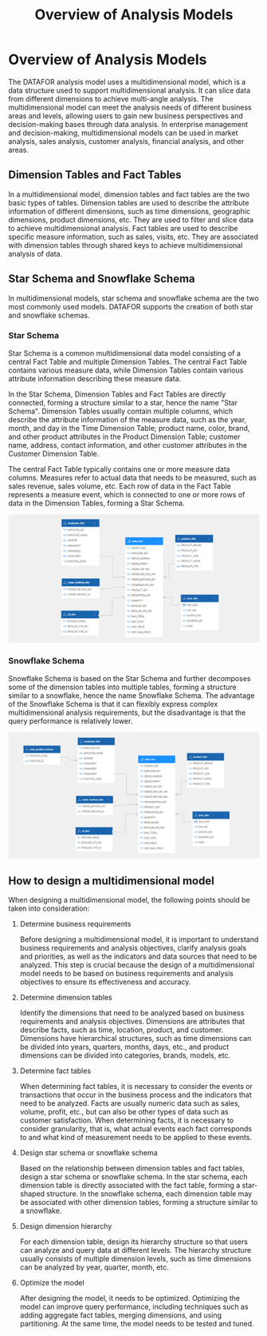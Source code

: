 ﻿---
id: fxmx-fxmxgs
title: Overview of Analysis Models
sidebar_position: 10
---
# Overview of Analysis Models

The DATAFOR analysis model uses a multidimensional model, which is a data structure used to support multidimensional analysis. It can slice data from different dimensions to achieve multi-angle analysis. The multidimensional model can meet the analysis needs of different business areas and levels, allowing users to gain new business perspectives and decision-making bases through data analysis. In enterprise management and decision-making, multidimensional models can be used in market analysis, sales analysis, customer analysis, financial analysis, and other areas.

## Dimension Tables and Fact Tables

In a multidimensional model, dimension tables and fact tables are the two basic types of tables. Dimension tables are used to describe the attribute information of different dimensions, such as time dimensions, geographic dimensions, product dimensions, etc. They are used to filter and slice data to achieve multidimensional analysis. Fact tables are used to describe specific measure information, such as sales, visits, etc. They are associated with dimension tables through shared keys to achieve multidimensional analysis of data.

## Star Schema and Snowflake Schema

In multidimensional models, star schema and snowflake schema are the two most commonly used models. DATAFOR supports the creation of both star and snowflake schemas.

### Star Schema

Star Schema is a common multidimensional data model consisting of a central Fact Table and multiple Dimension Tables. The central Fact Table contains various measure data, while Dimension Tables contain various attribute information describing these measure data.

In the Star Schema, Dimension Tables and Fact Tables are directly connected, forming a structure similar to a star, hence the name "Star Schema". Dimension Tables usually contain multiple columns, which describe the attribute information of the measure data, such as the year, month, and day in the Time Dimension Table; product name, color, brand, and other product attributes in the Product Dimension Table; customer name, address, contact information, and other customer attributes in the Customer Dimension Table.

The central Fact Table typically contains one or more measure data columns. Measures refer to actual data that needs to be measured, such as sales revenue, sales volume, etc. Each row of data in the Fact Table represents a measure event, which is connected to one or more rows of data in the Dimension Tables, forming a Star Schema.

![1677417365819](../../../static/img/en/datafor/model/1677417365819.png)

### Snowflake Schema

Snowflake Schema is based on the Star Schema and further decomposes some of the dimension tables into multiple tables, forming a structure similar to a snowflake, hence the name Snowflake Schema. The advantage of the Snowflake Schema is that it can flexibly express complex multidimensional analysis requirements, but the disadvantage is that the query performance is relatively lower.

![1677417444944](../../../static/img/en/datafor/model/1677417444944.png)

## How to design a multidimensional model

When designing a multidimensional model, the following points should be taken into consideration:

1. Determine business requirements

   Before designing a multidimensional model, it is important to understand business requirements and analysis objectives, clarify analysis goals and priorities, as well as the indicators and data sources that need to be analyzed. This step is crucial because the design of a multidimensional model needs to be based on business requirements and analysis objectives to ensure its effectiveness and accuracy.

2. Determine dimension tables

   Identify the dimensions that need to be analyzed based on business requirements and analysis objectives. Dimensions are attributes that describe facts, such as time, location, product, and customer. Dimensions have hierarchical structures, such as time dimensions can be divided into years, quarters, months, days, etc., and product dimensions can be divided into categories, brands, models, etc.

3. Determine fact tables

   When determining fact tables, it is necessary to consider the events or transactions that occur in the business process and the indicators that need to be analyzed. Facts are usually numeric data such as sales, volume, profit, etc., but can also be other types of data such as customer satisfaction. When determining facts, it is necessary to consider granularity, that is, what actual events each fact corresponds to and what kind of measurement needs to be applied to these events.

4. Design star schema or snowflake schema

   Based on the relationship between dimension tables and fact tables, design a star schema or snowflake schema. In the star schema, each dimension table is directly associated with the fact table, forming a star-shaped structure. In the snowflake schema, each dimension table may be associated with other dimension tables, forming a structure similar to a snowflake.

5. Design dimension hierarchy

   For each dimension table, design its hierarchy structure so that users can analyze and query data at different levels. The hierarchy structure usually consists of multiple dimension levels, such as time dimensions can be analyzed by year, quarter, month, etc.

6. Optimize the model

   After designing the model, it needs to be optimized. Optimizing the model can improve query performance, including techniques such as adding aggregate fact tables, merging dimensions, and using partitioning. At the same time, the model needs to be tested and tuned.